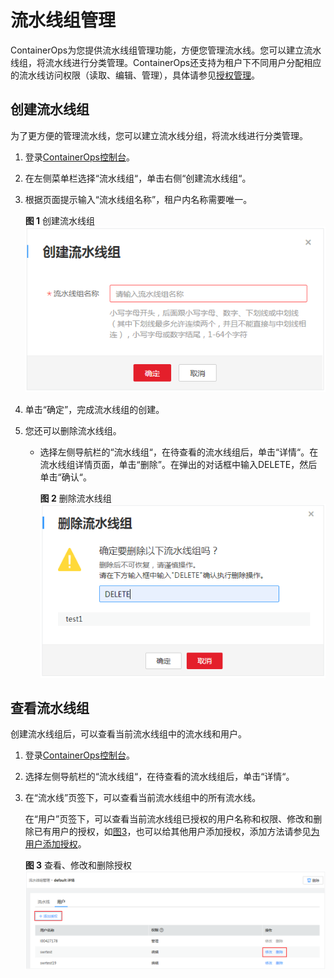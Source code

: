 # 流水线组管理<a name="ops_01_0007"></a>

ContainerOps为您提供流水线组管理功能，方便您管理流水线。您可以建立流水线组，将流水线进行分类管理。ContainerOps还支持为租户下不同用户分配相应的流水线访问权限（读取、编辑、管理），具体请参见[授权管理](授权管理.md)。

## 创建流水线组<a name="section16836528172814"></a>

为了更方便的管理流水线，您可以建立流水线分组，将流水线进行分类管理。

1.  登录[ContainerOps控制台](https://console.huaweicloud.com/swr/containerops/)。
2.  在左侧菜单栏选择“流水线组“，单击右侧“创建流水线组“。
3.  根据页面提示输入“流水线组名称”，租户内名称需要唯一。

    **图 1**  创建流水线组<a name="fig03461655337"></a>  
    ![](figures/创建流水线组.png "创建流水线组")

4.  单击“确定”，完成流水线组的创建。
5.  您还可以删除流水线组。
    -   选择左侧导航栏的“流水线组“，在待查看的流水线组后，单击“详情“。在流水线组详情页面，单击“删除”。在弹出的对话框中输入DELETE，然后单击“确认“。

        **图 2**  删除流水线组<a name="fig18296363385"></a>  
        ![](figures/删除流水线组.png "删除流水线组")



## 查看流水线组<a name="section966604632813"></a>

创建流水线组后，可以查看当前流水线组中的流水线和用户。

1.  登录[ContainerOps控制台](https://console.huaweicloud.com/swr/containerops/)。
2.  选择左侧导航栏的“流水线组“，在待查看的流水线组后，单击“详情“。
3.  在“流水线”页签下，可以查看当前流水线组中的所有流水线。

    在“用户”页签下，可以查看当前流水线组已授权的用户名称和权限、修改和删除已有用户的授权，如[图3](#fig6250817185117)，也可以给其他用户添加授权，添加方法请参见[为用户添加授权](授权管理.md#section1536733193016)。

    **图 3**  查看、修改和删除授权<a name="fig6250817185117"></a>  
    ![](figures/查看-修改和删除授权.png "查看-修改和删除授权")


